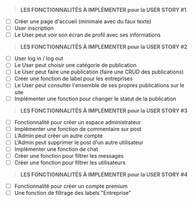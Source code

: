> **LES FONCTIONNALITÉS À IMPLÉMENTER pour la USER STORY #1**

- [ ]  Créer une page d'accueil (minimale avec du faux texte)
- [ ]  User inscription
- [ ]  Le User peut voir son écran de profil avec ses informations

> **LES FONCTIONNALITÉS À IMPLÉMENTER pour la USER STORY #2**

- [ ]  User log in / log out
- [ ]  Le User peut choisir une catégorie de publication
- [ ]  Le User peut faire une publication (faire une CRUD des publications)
- [ ]  Créer une fonction de label pour les entreprises
- [ ]  Le User peut consulter l'ensemble de ses propres publications sur le site
- [ ]  Implémenter une fonction pour changer le statut de la publication

> **LES FONCTIONNALITÉS À IMPLÉMENTER pour la USER STORY #3**

- [ ]  Fonctionnalité pour créer un espace administrateur
- [ ]  Implémenter une fonction de commentaire sur post
- [ ]  L’Admin peut créer un autre compte
- [ ]  L’Admin peut supprimer le post d'un autre utilisateur
- [ ]  Implémenter une fonction de chat
- [ ]  Créer une fonction pour filtrer les messages
- [ ]  Créer une fonction pour filtrer les utilisateurs

> **LES FONCTIONNALITÉS À IMPLÉMENTER pour la USER STORY #4**

- [ ]  Fonctionnalité pour créer un compte premium
- [ ]  Une fonction de filtrage des labels "Entreprise"
